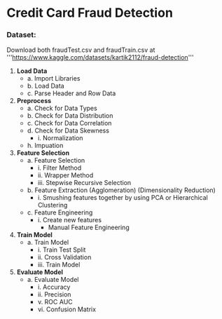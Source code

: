 # Credit Card Fraud Detection
### Dataset:
Download both fraudTest.csv and fraudTrain.csv at '''https://www.kaggle.com/datasets/kartik2112/fraud-detection'''

1. **Load Data**
    - a. Import Libraries
    - b. Load Data
    - c. Parse Header and Row Data
2. **Preprocess**
    - a. Check for Data Types
    - b. Check for Data Distribution
    - c. Check for Data Correlation
    - d. Check for Data Skewness
        - i. Normalization
    - h. Impuation
3. **Feature Selection**
    - a. Feature Selection
        - i. Filter Method
        - ii. Wrapper Method
        - iii. Stepwise Recursive Selection
    - b. Feature Extraction (Agglomeration) (Dimensionality Reduction)
        - i. Smushing features together by using PCA or Hierarchical Clustering
    - c. Feature Engineering
        - i. Create new features
            - Manual Feature Engineering
4. **Train Model**
    - a. Train Model
        - i. Train Test Split
        - ii. Cross Validation
        - iii. Train Model
5. **Evaluate Model**
    - a. Evaluate Model
        - i. Accuracy
        - ii. Precision
        - v. ROC AUC
        - vi. Confusion Matrix
